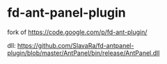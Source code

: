 fd-ant-panel-plugin
===================

fork of https://code.google.com/p/fd-ant-plugin/

dll: https://github.com/SlavaRa/fd-antpanel-plugin/blob/master/AntPanel/bin/release/AntPanel.dll
